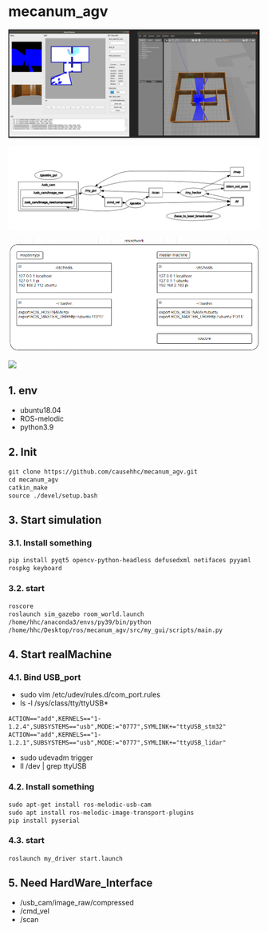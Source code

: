 # mecanum_agv
![](./picture/soft.png)

![](./picture/rqt_graph.png)

![](./picture/localnetwork.png)

![](./picture/hard.png)
## 1. env
- ubuntu18.04
- ROS-melodic
- python3.9
## 2. Init
```
git clone https://github.com/causehhc/mecanum_agv.git
cd mecanum_agv
catkin_make
source ./devel/setup.bash
```
## 3. Start simulation
### 3.1. Install something
```
pip install pyqt5 opencv-python-headless defusedxml netifaces pyyaml rospkg keyboard
```
### 3.2. start
```
roscore
roslaunch sim_gazebo room_world.launch
/home/hhc/anaconda3/envs/py39/bin/python /home/hhc/Desktop/ros/mecanum_agv/src/my_gui/scripts/main.py
```
## 4. Start realMachine
### 4.1. Bind USB_port
- sudo vim /etc/udev/rules.d/com_port.rules
- ls -l /sys/class/tty/ttyUSB*
```
ACTION=="add",KERNELS=="1-1.2.4",SUBSYSTEMS=="usb",MODE:="0777",SYMLINK+="ttyUSB_stm32"
ACTION=="add",KERNELS=="1-1.2.1",SUBSYSTEMS=="usb",MODE:="0777",SYMLINK+="ttyUSB_lidar"
```
- sudo udevadm trigger
- ll /dev | grep ttyUSB
### 4.2. Install something
```
sudo apt-get install ros-melodic-usb-cam
sudo apt install ros-melodic-image-transport-plugins
pip install pyserial
```
### 4.3. start
`roslaunch my_driver start.launch`
## 5. Need HardWare_Interface
- /usb_cam/image_raw/compressed
- /cmd_vel
- /scan